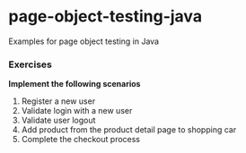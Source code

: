 # page-object-testing-java
Examples for page object testing in Java

### Exercises

**Implement the following scenarios**
1. Register a new user 
2. Validate login with a new user
3. Validate user logout
4. Add product from the product detail page to shopping car
5. Complete the checkout process

